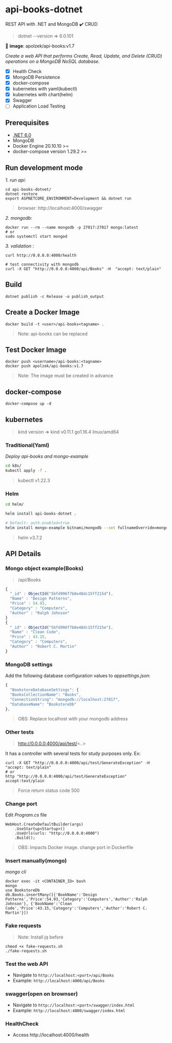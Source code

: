 # api-books-dotnet

REST API with .NET and MongoDB :heavy_check_mark: CRUD

> dotnet --version => 6.0.101

:whale2: **image**: apolzek/api-books:v1.7

*Create a web API that performs Create, Read, Update, and Delete (CRUD) operations on a MongoDB NoSQL database.*

- [x] Health Check
- [x] MongoDB Persistence 
- [x] docker-compose
- [x] kubernetes with yaml(kubectl)
- [x] kubernetes with chart(helm)
- [x] Swagger
- [ ] Application Load Testing 

## Prerequisites

- [.NET 6.0](https://dotnet.microsoft.com/download)
- MongoDB
- Docker Engine 20.10.10 >=
- docker-compose version 1.29.2 >=

## Run development mode

*1. run api*:

```
cd api-books-dotnet/
dotnet restore
export ASPNETCORE_ENVIRONMENT=Development && dotnet run
```
> browser: http://localhost:4000/swagger

*2. mongodb*:

```
docker run --rm --name mongodb -p 27017:27017 mongo:latest
# or
sudo systemctl start mongod
```

*3. validation* :

```
curl http://0.0.0.0:4000/health

# test connectivity with mongodb
curl -X GET "http://0.0.0.0:4000/api/Books" -H  "accept: text/plain"
```

## Build 

```
dotnet publish -c Release -o publish_output
```

## Create a Docker Image

```
docker build -t <user>/api-books<tagname> .
```
> Note: api-books can be replaced

## Test Docker Image

```
docker push <username>/api-books:<tagname>
docker push apolzek/api-books:v1.7
```
> Note: The image must be created in advance

## docker-compose

```
docker-compose up -d
```

## kubernetes

> kind version => kind v0.11.1 go1.16.4 linux/amd64

### Traditional(Yaml)

*Deploy api-books and mongo-example*

```bash
cd k8s/
kubectl apply -f .
```

> kubectl v1.22.3

###  Helm

```bash
cd helm/

helm install api-books-dotnet .

# Default: auth.enabled=true
helm install mongo-example bitnami/mongodb --set fullnameOverride=mongo-example --set auth.enabled=false
```

> helm v3.7.2

## API Details

### Mongo object example(Books)

> /api/Books

```javascript
{
  "_id" : ObjectId("5bfd996f7b8e48dc15ff215d"),
  "Name" : "Design Patterns",
  "Price" : 54.93,
  "Category" : "Computers",
  "Author" : "Ralph Johnson"
}
{
  "_id" : ObjectId("5bfd996f7b8e48dc15ff215e"),
  "Name" : "Clean Code",
  "Price" : 43.15,
  "Category" : "Computers",
  "Author" : "Robert C. Martin"
}
```

### MongoDB settings

Add the following database configuration values to *appsettings.json*:

```javascript
{
  "BookstoreDatabaseSettings": {
  "BooksCollectionName": "Books",
  "ConnectionString": "mongodb://localhost:27017",
  "DatabaseName": "BookstoreDb"
},
```

> OBS: Replace localhost with your mongodb address

### Other tests

> http://0.0.0.0:4000/api/test/<..>

It has a controller with several tests for study purposes only. Ex:

```
curl -X GET "http://0.0.0.0:4000/api/test/GenerateException" -H  "accept: text/plain"
# or
http "http://0.0.0.0:4000/api/test/GenerateException" accept:text/plain
```

> Force return status code 500 

### Change port

Edit *Program.cs* file

```
WebHost.CreateDefaultBuilder(args)
    .UseStartup<Startup>()
    .UseUrls(urls: "http://0.0.0.0:4000")
    .Build();
```

> OBS: Impacts Docker image. change port in Dockerfile

### Insert manually(mongo)

*mongo cli*

```
docker exec -it <CONTAINER_ID> bash
mongo
use BookstoreDb
db.Books.insertMany([{'BookName':'Design Patterns','Price':54.93,'Category':'Computers','Author':'Ralph Johnson'}, {'BookName':'Clean Code','Price':43.15,'Category':'Computers','Author':'Robert C. Martin'}])
```

### Fake requests

> Note: Install jq before

```
chmod +x fake-requests.sh
./fake-requests.sh
```

### Test the web API

  - Navigate to `http://localhost:<port>/api/Books`
  - Example: `http://localhost:4000/api/Books`

### swagger(open on brownser)

  - Navigate to `http://localhost:<port>/swagger/index.html`
  - Example: `http://localhost:4000/swagger/index.html`

### HealthCheck

  - Access http://localhost:4000/health
